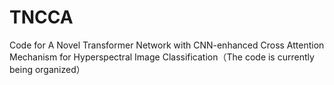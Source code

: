 # TNCCA
Code for A Novel Transformer Network with CNN-enhanced Cross Attention Mechanism for Hyperspectral Image Classification（The code is currently being organized）
